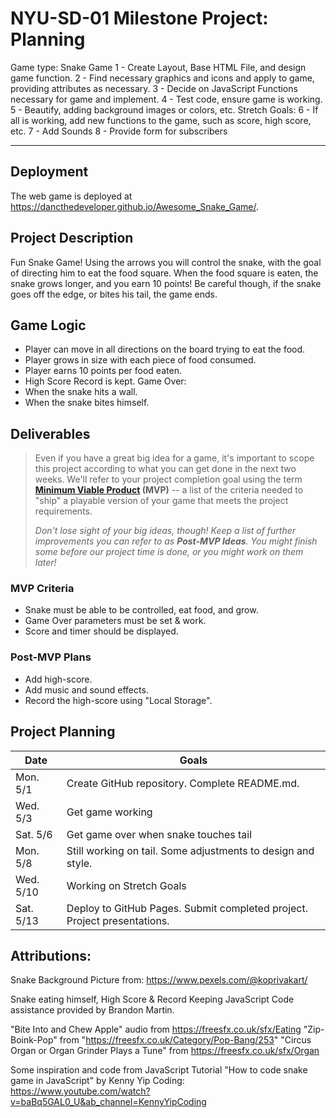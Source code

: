 # NYU-SD-01 Milestone Project: Planning


Game type: Snake Game
1 - Create Layout, Base HTML File, and design game function.
2 - Find necessary graphics and icons and apply to game, providing attributes as necessary.
3 - Decide on JavaScript Functions necessary for game and implement.
4 - Test code, ensure game is working.
5 - Beautify, adding background images or colors, etc.
Stretch Goals:
6 - If all is working, add new functions to the game, such as score, high score, etc.
7 - Add Sounds
8 - Provide form for subscribers 

--------

## Deployment

The web game is deployed at <https://dancthedeveloper.github.io/Awesome_Snake_Game/>.

## Project Description

Fun Snake Game!  Using the arrows you will control the snake, with the goal of directing him to eat the food square.  When the food square is eaten, the snake grows longer, and you earn 10 points!  Be careful though, if the snake goes off the edge, or bites his tail, the game ends.

## Game Logic

  - Player can move in all directions on the board trying to eat the food.
  - Player grows in size with each piece of food consumed.
  - Player earns 10 points per food eaten.
  - High Score Record is kept.
  Game Over:
  - When the snake hits a wall.
  - When the snake bites himself.

## Deliverables

>Even if you have a great big idea for a game, it's important to scope this project according to what you can get done in the next two weeks. We'll refer to your project completion goal using the term **[Minimum Viable Product](https://en.wikipedia.org/wiki/Minimum_viable_product) (MVP)** -- a list of the criteria needed to "ship" a playable version of your game that meets the project requirements.
>
>*Don't lose sight of your big ideas, though! Keep a list of further improvements you can refer to as **Post-MVP Ideas**. You might finish some before our project time is done, or you might work on them later!*

### MVP Criteria

- Snake must be able to be controlled, eat food, and grow.
- Game Over parameters must be set & work.
- Score and timer should be displayed.

### Post-MVP Plans

- Add high-score.
- Add music and sound effects.
- Record the high-score using "Local Storage".

## Project Planning

| Date | Goals |
| ---- | ----- |
| Mon. 5/1 | Create GitHub repository. Complete README.md. |
| Wed. 5/3 |  Get game working    |
| Sat. 5/6 |  Get game over when snake touches tail    |
| Mon. 5/8 |  Still working on tail.  Some adjustments to design and style.    |
| Wed. 5/10 |  Working on Stretch Goals    |
| Sat. 5/13 | Deploy to GitHub Pages. Submit completed project. Project presentations. |

## Attributions:

Snake Background Picture from: https://www.pexels.com/@koprivakart/

Snake eating himself, High Score & Record Keeping JavaScript Code assistance provided by Brandon Martin.

"Bite Into and Chew Apple" audio from https://freesfx.co.uk/sfx/Eating
"Zip-Boink-Pop" from "https://freesfx.co.uk/Category/Pop-Bang/253"
"Circus Organ or Organ Grinder Plays a Tune" from https://freesfx.co.uk/sfx/Organ


Some inspiration and code from JavaScript Tutorial "How to code snake game in JavaScript" by Kenny Yip Coding: https://www.youtube.com/watch?v=baBq5GAL0_U&ab_channel=KennyYipCoding

